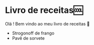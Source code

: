 # Livro de receitas:cool:

Olá ! Bem vindo ao meu livro de receitas :wave:

- Strogonoff de frango
- Pavê de sorvete